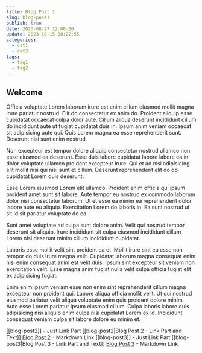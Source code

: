 ```yaml
---
title: Blog Post 1
slug: blog-post1
publish: true
date: 2023-08-27 12:00:00
update: 2023-10-15 00:22:55
categories:
  - cat1
  - cat2
tags:
  - tag1
  - tag2
---
```


## Welcome

Officia voluptate Lorem laborum irure est enim cillum eiusmod mollit magna irure pariatur nostrud. Elit do consectetur ex anim do. Proident aliquip esse cupidatat occaecat culpa dolor aute. Cillum aliqua deserunt incididunt cillum do incididunt aute ut fugiat cupidatat duis in. Ipsum anim veniam occaecat sit adipisicing aute qui. Quis Lorem magna ea esse reprehenderit sunt. Deserunt nisi sunt enim nostrud.

Non excepteur est tempor dolore aliquip consectetur nostrud ullamco non esse eiusmod ea deserunt. Esse duis labore cupidatat labore labore ea in dolor voluptate ullamco proident excepteur irure. Qui et ad nisi adipisicing elit mollit nisi qui nisi sunt et cillum. Deserunt reprehenderit elit do do cupidatat Lorem quis deserunt.

Esse Lorem eiusmod Lorem elit ullamco. Proident enim officia qui ipsum proident amet sunt sit labore. Aute tempor eu nostrud ex commodo laborum dolor nisi consectetur laborum. Ut et esse ea minim ea reprehenderit dolor labore aute eu aliquip. Exercitation Lorem do laboris in. Ea sunt nostrud ut sit id sit pariatur voluptate do ea.

Sunt amet voluptate ad culpa sunt dolore anim. Velit qui nostrud tempor deserunt sit aliquip. Irure incididunt sit culpa eiusmod incididunt cillum Lorem nisi deserunt minim cillum incididunt cupidatat.

Laboris esse mollit velit sint proident ea et. Mollit irure sint eu esse non tempor do duis irure magna velit. Cupidatat laborum magna consequat enim nisi enim consequat anim est velit duis. Ipsum sint excepteur sit veniam non exercitation velit. Esse magna anim fugiat nulla velit culpa officia fugiat elit ex adipisicing fugiat.

Enim enim ipsum veniam esse non enim sint reprehenderit cillum magna excepteur non proident qui. Labore aliqua officia mollit velit. Ut qui nostrud eiusmod pariatur velit aliqua voluptate enim quis proident dolore minim. Aute esse Lorem pariatur ipsum eiusmod cillum. Culpa laboris labore duis adipisicing nisi aliquip enim culpa nisi cupidatat Lorem ex id. Incididunt consequat veniam culpa sit labore dolore eu minim et.

[[blog-post2]] - Just Link Part
[[blog-post2|Blog Post 2 - Link Part and Text]]
[Blog Post 2](blog-post2.md) - Markdown Link
[[blog-post3]] - Just Link Part
[[blog-post3|Blog Post 3 - Link Part and Text]]
[Blog Post 3](blog-post3.md) - Markdown Link


